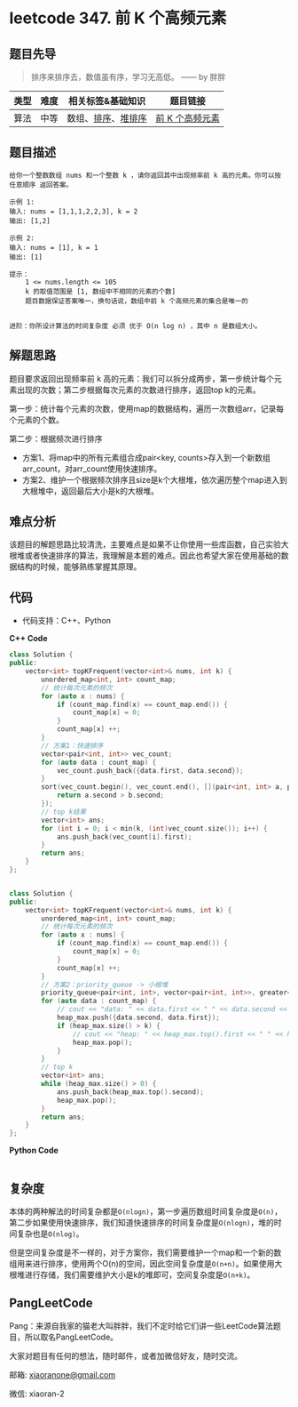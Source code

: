 # leetcode 347. 前 K 个高频元素

## 题目先导

> 排序来排序去，数值虽有序，学习无高低。 —— by 胖胖

| 类型 | 难度 | 相关标签&基础知识 | 题目链接 |
| :------: | :--------: | :---: | :------: | 
| 算法 | 中等 | 数组、[排序](#)、[堆排序](#)| [前 K 个高频元素](https://leetcode-cn.com/problems/top-k-frequent-elements/)| 

## 题目描述

```
给你一个整数数组 nums 和一个整数 k ，请你返回其中出现频率前 k 高的元素。你可以按 任意顺序 返回答案。

示例 1:
输入: nums = [1,1,1,2,2,3], k = 2
输出: [1,2]

示例 2:
输入: nums = [1], k = 1
输出: [1]
 
提示：
    1 <= nums.length <= 105
    k 的取值范围是 [1, 数组中不相同的元素的个数]
    题目数据保证答案唯一，换句话说，数组中前 k 个高频元素的集合是唯一的
 

进阶：你所设计算法的时间复杂度 必须 优于 O(n log n) ，其中 n 是数组大小。

```

## 解题思路

题目要求返回出现频率前 k 高的元素：我们可以拆分成两步，第一步统计每个元素出现的次数；第二步根据每次元素的次数进行排序，返回top k的元素。

第一步：统计每个元素的次数，使用map的数据结构，遍历一次数组arr，记录每个元素的个数。

第二步：根据频次进行排序

- 方案1、将map中的所有元素组合成pair<key, counts>存入到一个新数组arr_count，对arr_count使用快速排序。
- 方案2、维护一个根据频次排序且size是k个大根堆，依次遍历整个map进入到大根堆中，返回最后大小是k的大根堆。


## 难点分析
该题目的解题思路比较清洗，主要难点是如果不让你使用一些库函数，自己实验大根堆或者快速排序的算法，我理解是本题的难点。因此也希望大家在使用基础的数据结构的时候，能够熟练掌握其原理。

## 代码
- 代码支持：C++、Python

**C++ Code**
```C++
class Solution {
public:
    vector<int> topKFrequent(vector<int>& nums, int k) {
        unordered_map<int, int> count_map;
        // 统计每次元素的频次
        for (auto x : nums) {
            if (count_map.find(x) == count_map.end()) {
                count_map[x] = 0;
            }
            count_map[x] ++;
        }
        // 方案1：快速排序
        vector<pair<int, int>> vec_count;
        for (auto data : count_map) {
            vec_count.push_back({data.first, data.second});
        }
        sort(vec_count.begin(), vec_count.end(), [](pair<int, int> a, pair<int, int> b){
            return a.second > b.second;
        });
        // top k结果
        vector<int> ans;
        for (int i = 0; i < min(k, (int)vec_count.size()); i++) {
            ans.push_back(vec_count[i].first);
        }
        return ans;
    }
};


class Solution {
public:
    vector<int> topKFrequent(vector<int>& nums, int k) {
        unordered_map<int, int> count_map;
        // 统计每次元素的频次
        for (auto x : nums) {
            if (count_map.find(x) == count_map.end()) {
                count_map[x] = 0;
            }
            count_map[x] ++;
        }
        // 方案2：priority_queue -> 小根堆
        priority_queue<pair<int, int>, vector<pair<int, int>>, greater<pair<int, int>>> heap_max;
        for (auto data : count_map) {
            // cout << "data: " << data.first << " " << data.second << endl;
            heap_max.push({data.second, data.first});
            if (heap_max.size() > k) {
                // cout << "heap: " << heap_max.top().first << " " << heap_max.top().second << endl;
                heap_max.pop();
            }
        }
        // top k
        vector<int> ans;
        while (heap_max.size() > 0) {
            ans.push_back(heap_max.top().second);
            heap_max.pop();
        }
        return ans;
    }
};

```

**Python Code**
```Python

```

## 复杂度
本体的两种解法的时间复杂都是`O(nlogn)`，第一步遍历数组时间复杂度是`O(n)`，第二步如果使用快速排序，我们知道快速排序的时间复杂度是`O(nlogn)`，堆的时间复杂也是`O(nlog)`。

但是空间复杂度是不一样的，对于方案你，我们需要维护一个map和一个新的数组用来进行排序，使用两个O(n)的空间，因此空间复杂度是`O(n+n)`。如果使用大根堆进行存储，我们需要维护大小是k的堆即可，空间复杂度是`O(n+k)`。


## PangLeetCode

Pang：来源自我家的猫老大叫胖胖，我们不定时给它们讲一些LeetCode算法题目，所以取名PangLeetCode。

大家对题目有任何的想法，随时邮件，或者加微信好友，随时交流。

邮箱: xiaoranone@gmail.com

微信: xiaoran-2 
